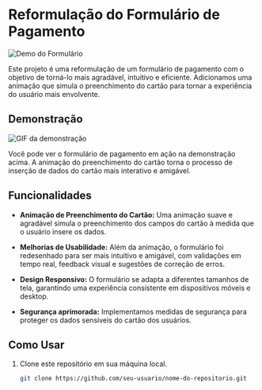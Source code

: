 # Reformulação do Formulário de Pagamento

![Demo do Formulário](./assets/img/gif.gif)

Este projeto é uma reformulação de um formulário de pagamento com o objetivo de torná-lo mais agradável, intuitivo e eficiente. Adicionamos uma animação que simula o preenchimento do cartão para tornar a experiência do usuário mais envolvente.

## Demonstração

![GIF da demonstração](demo.gif)

Você pode ver o formulário de pagamento em ação na demonstração acima. A animação do preenchimento do cartão torna o processo de inserção de dados do cartão mais interativo e amigável.

## Funcionalidades

- **Animação de Preenchimento do Cartão:** Uma animação suave e agradável simula o preenchimento dos campos do cartão à medida que o usuário insere os dados.

- **Melhorias de Usabilidade:** Além da animação, o formulário foi redesenhado para ser mais intuitivo e amigável, com validações em tempo real, feedback visual e sugestões de correção de erros.

- **Design Responsivo:** O formulário se adapta a diferentes tamanhos de tela, garantindo uma experiência consistente em dispositivos móveis e desktop.

- **Segurança aprimorada:** Implementamos medidas de segurança para proteger os dados sensíveis do cartão dos usuários.

## Como Usar

1. Clone este repositório em sua máquina local.
   ```bash
   git clone https://github.com/seu-usuario/nome-do-repositorio.git
